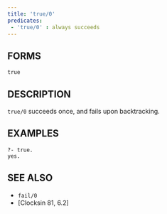 ```yaml
---
title: 'true/0'
predicates:
 - 'true/0' : always succeeds
---
```


## FORMS

`true`

## DESCRIPTION

`true/0` succeeds once, and fails upon backtracking.

## EXAMPLES

```
?- true.
yes.
```


## SEE ALSO

- `fail/0`
- [Clocksin 81, 6.2]
